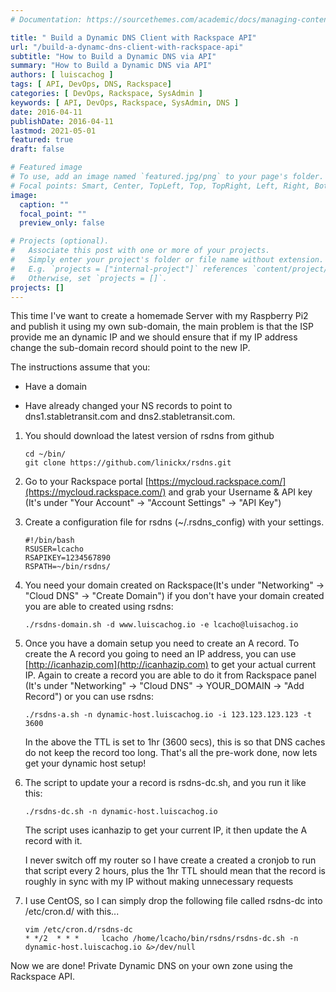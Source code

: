 ```yaml
---
# Documentation: https://sourcethemes.com/academic/docs/managing-content/

title: " Build a Dynamic DNS Client with Rackspace API"
url: "/build-a-dynamc-dns-client-with-rackspace-api"
subtitle: "How to Build a Dynamic DNS via API"
summary: "How to Build a Dynamic DNS via API"
authors: [ luiscachog ]
tags: [ API, DevOps, DNS, Rackspace]
categories: [ DevOps, Rackspace, SysAdmin ]
keywords: [ API, DevOps, Rackspace, SysAdmin, DNS ]
date: 2016-04-11
publishDate: 2016-04-11
lastmod: 2021-05-01
featured: true
draft: false

# Featured image
# To use, add an image named `featured.jpg/png` to your page's folder.
# Focal points: Smart, Center, TopLeft, Top, TopRight, Left, Right, BottomLeft, Bottom, BottomRight.
image:
  caption: ""
  focal_point: ""
  preview_only: false

# Projects (optional).
#   Associate this post with one or more of your projects.
#   Simply enter your project's folder or file name without extension.
#   E.g. `projects = ["internal-project"]` references `content/project/deep-learning/index.md`.
#   Otherwise, set `projects = []`.
projects: []
---
```


This time I've want to create a homemade Server with my Raspberry Pi2 and publish it using my own sub-domain,
the main problem is that the ISP provide me an dynamic IP and we should ensure that if my IP address change the sub-domain record should point to the new IP.

The instructions assume that you:

- Have a domain

- Have already changed your NS records to point to dns1.stabletransit.com and dns2.stabletransit.com.

1. You should download the latest version of rsdns from github

    ```shell
    cd ~/bin/
    git clone https://github.com/linickx/rsdns.git
    ```

1. Go to your Rackspace portal [https://mycloud.rackspace.com/](https://mycloud.rackspace.com/) and grab your Username & API key (It's under "Your Account" -> "Account Settings" -> "API Key")

1. Create a configuration file for rsdns (~/.rsdns_config) with your settings.

    ```shell
    #!/bin/bash
    RSUSER=lcacho
    RSAPIKEY=1234567890
    RSPATH=~/bin/rsdns/
    ```

1. You need your domain created on Rackspace(It's under "Networking" -> "Cloud DNS" -> "Create Domain") if you don't have your domain created you are able to created using rsdns:

    ```shell
    ./rsdns-domain.sh -d www.luiscachog.io -e lcacho@luisachog.io
    ```

1. Once you have a domain setup you need to create an A record.
  To create the A record you going to need an IP address, you can use [http://icanhazip.com](http://icanhazip.com) to get your actual current IP.
  Again to create a record you are able to do it from Rackspace panel (It's under "Networking" -> "Cloud DNS" -> YOUR_DOMAIN -> "Add Record") or you can use rsdns:

    ```shell
    ./rsdns-a.sh -n dynamic-host.luiscachog.io -i 123.123.123.123 -t 3600
    ```

    In the above the TTL is set to 1hr (3600 secs), this is so that DNS caches do not keep the record too long. That's all the pre-work done, now lets get your dynamic host setup!

1. The script to update your a record is rsdns-dc.sh, and you run it like this:

    ```shell
    ./rsdns-dc.sh -n dynamic-host.luiscachog.io
    ```

    The script uses icanhazip to get your current IP, it then update the A record with it.

    I never switch off my router so I have create a created a cronjob to run that script every 2 hours,
    plus the 1hr TTL should mean that the record is roughly in sync with my IP without making unnecessary requests

1. I use CentOS, so I can simply drop the following file called rsdns-dc into /etc/cron.d/ with this...

    ```shell
    vim /etc/cron.d/rsdns-dc
    * */2  * * *     lcacho /home/lcacho/bin/rsdns/rsdns-dc.sh -n dynamic-host.luiscachog.io &>/dev/null
    ```

Now we are done! Private Dynamic DNS on your own zone using the Rackspace API.
